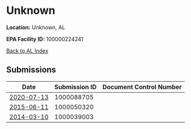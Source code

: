 # Unknown

**Location:** Unknown, AL

**EPA Facility ID:** 100000224241

[Back to AL Index](../../index.md)

## Submissions

| Date | Submission ID | Document Control Number |
|------|--------------|-------------------------|
| [2020-07-13](submissions/1000088705.md) | 1000088705 |  |
| [2015-06-11](submissions/1000050320.md) | 1000050320 |  |
| [2014-03-10](submissions/1000039003.md) | 1000039003 |  |
